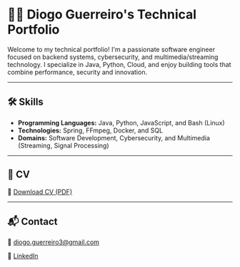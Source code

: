 # 🧑‍💻 Diogo Guerreiro's Technical Portfolio

Welcome to my technical portfolio! I'm a passionate software engineer focused on backend systems, cybersecurity, and multimedia/streaming technology. I specialize in Java, Python, Cloud, and enjoy building tools that combine performance, security and innovation.

---

## 🛠️ Skills

- **Programming Languages:** Java, Python, JavaScript, and Bash (Linux)
- **Technologies:** Spring, FFmpeg, Docker, and SQL
- **Domains:** Software Development, Cybersecurity, and Multimedia (Streaming, Signal Processing)

---

## 📄 CV
📄 [Download CV (PDF)](https://drive.google.com/file/d/1CHF27qsio8tn87q-K8Xu03XIiIBZgZWb/view?usp=sharing)

---

## 📬 Contact
📧 diogo.guerreiro3@gmail.com

🔗 [LinkedIn](https://linkedin.com/in/diogo-guerreiro3)

